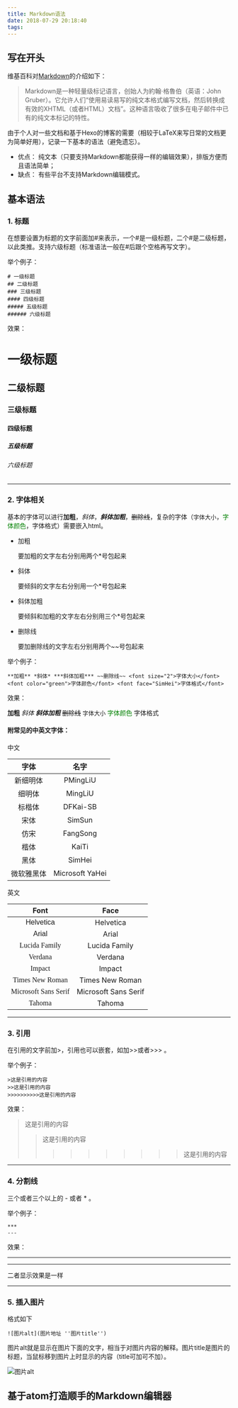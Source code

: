 ```yaml
---
title: Markdown语法
date: 2018-07-29 20:18:40
tags:
---
```

## 写在开头
维基百科对[Markdown](https://zh.wikipedia.org/wiki/Markdown)的介绍如下：

>Markdown是一种轻量级标记语言，创始人为約翰·格魯伯（英语：John Gruber）。它允许人们“使用易读易写的纯文本格式编写文档，然后转换成有效的XHTML（或者HTML）文档”。这种语言吸收了很多在电子邮件中已有的纯文本标记的特性。

由于个人对一些文档和基于Hexo的博客的需要（相较于LaTeX来写日常的文档更为简单好用），记录一下基本的语法（避免遗忘）。

+ 优点： 纯文本（只要支持Markdown都能获得一样的编辑效果），排版方便而且语法简单；
+ 缺点： 有些平台不支持Markdown编辑模式。

## 基本语法
### 1. 标题
在想要设置为标题的文字前面加#来表示，一个#是一级标题，二个#是二级标题，以此类推。支持六级标题（标准语法一般在#后跟个空格再写文字）。

举个例子：
```
# 一级标题
## 二级标题
### 三级标题
#### 四级标题
##### 五级标题
###### 六级标题
```
效果：
# 一级标题
## 二级标题
### 三级标题
#### 四级标题
##### 五级标题
###### 六级标题

----

### 2. 字体相关
基本的字体可以进行**加粗**，*斜体*，***斜体加粗***，~~删除线~~，复杂的字体（<font size="2">字体大小</font>，<font color="green">字体颜色</font>，<font face="SimHei">字体格式</font>）需要嵌入html。
+ 加粗

  要加粗的文字左右分别用两个*号包起来

+ 斜体

  要倾斜的文字左右分别用一个*号包起来

+ 斜体加粗

  要倾斜和加粗的文字左右分别用三个*号包起来

+ 删除线

  要加删除线的文字左右分别用两个~~号包起来

举个例子：

```
**加粗** *斜体* ***斜体加粗*** ~~删除线~~ <font size="2">字体大小</font> <font color="green">字体颜色</font> <font face="SimHei">字体格式</font>
```

效果：

**加粗** *斜体* ***斜体加粗*** ~~删除线~~ <font size="2">字体大小</font> <font color="green">字体颜色</font> <font face="SimHei">字体格式</font>

#### 附常见的中英文字体：

中文

| 字体 | 名字 |
| :-: | :-: |
| <font face="PMingLiU">新细明体</font> | PMingLiU |
| <font face="MingLiU">细明体</font> | MingLiU |
| <font face="DFKai-SB">标楷体</font> | DFKai-SB |
| <font face="SimSun">宋体</font> | SimSun |
| <font face="FangSong">仿宋</font> | FangSong |
| <font face="KaiTi">楷体</font> | KaiTi |
| <font face="SimHei">黑体</font> | SimHei |
| <font face="Microsoft YaHei">微软雅黑体</font> | Microsoft YaHei |

英文

| Font | Face |
| :-: | :-: |
| <font face="Helvetica">Helvetica</font> | Helvetica |
| <font face="Arial">Arial</font> | Arial |
| <font face="Lucida Family">Lucida Family</font> | Lucida Family |
| <font face="Verdana">Verdana</font> | Verdana |
| <font face="Impact">Impact</font> | Impact |
| <font face="Times New Roman">Times New Roman</font> | Times New Roman |
| <font face="Microsoft Sans Serif">Microsoft Sans Serif</font> | Microsoft Sans Serif |
| <font face="Tahoma">Tahoma</font> | Tahoma |


-----

### 3. 引用
在引用的文字前加>，引用也可以嵌套，如加>>或者>>> 。

举个例子：

```
>这是引用的内容
>>这是引用的内容
>>>>>>>>>>这是引用的内容
```

效果：

>这是引用的内容
>>这是引用的内容
>>>>>>>>>>这是引用的内容

----

### 4. 分割线
三个或者三个以上的 - 或者 * 。

举个例子：

```
***
---
```

效果：

***
---
二者显示效果是一样

----

### 5. 插入图片

格式如下
```
![图片alt](图片地址 ''图片title'')
```
图片alt就是显示在图片下面的文字，相当于对图片内容的解释。图片title是图片的标题，当鼠标移到图片上时显示的内容（title可加可不加）。

![图片alt]( ''图片title'')


## 基于atom打造顺手的Markdown编辑器
